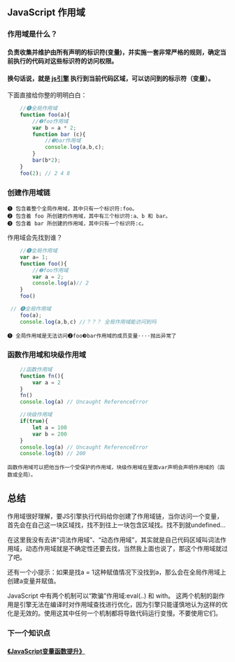 ## JavaScript 作用域



### 作用域是什么？


#### 负责收集并维护由所有声明的标识符(变量)，并实施一套非常严格的规则，确定当前执行的代码对这些标识符的访问权限。

#### 换句话说，就是 [js引擎]() 执行到当前代码区域，可以访问到的标示符（变量）。


下面直接给你整的明明白白：
```javascript
    //❶全局作用域
    function foo(a){
        //❷foo作用域  
        var b = a * 2;
        function bar (c){
            //❸bar作用域
            console.log(a,b,c);
        }
        bar(b*2);
    }
    foo(2); // 2 4 8    
```
### 创建作用域链
    ❶ 包含着整个全局作用域，其中只有一个标识符:foo。
    ❷ 包含着 foo 所创建的作用域，其中有三个标识符:a、b 和 bar。   
    ❸ 包含着 bar 所创建的作用域，其中只有一个标识符:c。  

作用域会先找到谁？

```javascript
    //❶全局作用域
    var a= 1;
    function foo(){
        //❷foo作用域  
        var a = 2;
        console.log(a)// 2
    }
    foo() 
```


```javascript
 // ❶全局作用域
    foo(a);
    console.log(a,b,c) //？？？ 全局作用域能访问到吗
```

    ❶ 全局作用域是无法访问❷foo❸bar作用域的成员变量····抛出异常了

### 函数作用域和块级作用域
```javascript
    //函数作用域
    function fn(){
        var a = 2
    }
    fn()
    console.log(a) // Uncaught ReferenceError
```
```javascript
    //块级作用域
    if(true){
        let a = 100
        var b = 200
    }
    console.log(a) // Uncaught ReferenceError
    console.log(b) // 200
```
    函数作用域可以把他当作一个受保护的作用域，块级作用域在里面var声明会声明作用域的（函数或全局）。

## 总结
作用域很好理解，要JS引擎执行代码给你创建了作用域链，当你访问一个变量，首先会在自己这一块区域找，找不到往上一块包含区域找。找不到就undefined...

在这里我没有去讲“词法作用域”、“动态作用域”，其实就是自己代码区域叫词法作用域，动态作用域就是不确定性还要去找，当然我上面也说了，那这个作用域就过了吧。

还有一个小提示：如果是找a = 1这种赋值情况下没找到a，那么会在全局作用域上创建a变量并赋值。

JavaScript 中有两个机制可以“欺骗”作用域:eval(..) 和 with。
这两个机制的副作用是引擎无法在编译时对作用域查找进行优化，因为引擎只能谨慎地认为这样的优化是无效的。使用这其中任何一个机制都将导致代码运行变慢。不要使用它们。


### 下一个知识点
#### [《JavaScript变量函数提升》](../promote/index.md)